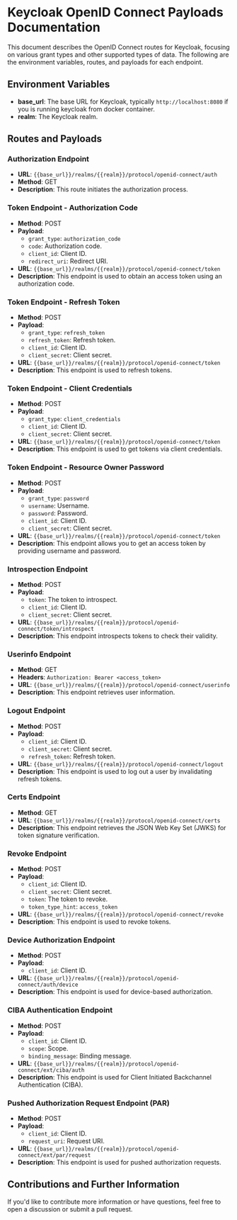 # Keycloak OpenID Connect Payloads Documentation

This document describes the OpenID Connect routes for Keycloak, focusing on various grant types and other supported types of data. The following are the environment variables, routes, and payloads for each endpoint.

## Environment Variables
- **base_url**: The base URL for Keycloak, typically `http://localhost:8080` if you is running keycloak from docker container.
- **realm**: The Keycloak realm.

## Routes and Payloads

### Authorization Endpoint
- **URL**: `{{base_url}}/realms/{{realm}}/protocol/openid-connect/auth`
- **Method**: GET
- **Description**: This route initiates the authorization process.

### Token Endpoint - Authorization Code
- **Method**: POST
- **Payload**:
  - `grant_type`: `authorization_code`
  - `code`: Authorization code.
  - `client_id`: Client ID.
  - `redirect_uri`: Redirect URI.
- **URL**: `{{base_url}}/realms/{{realm}}/protocol/openid-connect/token`
- **Description**: This endpoint is used to obtain an access token using an authorization code.

### Token Endpoint - Refresh Token
- **Method**: POST
- **Payload**:
  - `grant_type`: `refresh_token`
  - `refresh_token`: Refresh token.
  - `client_id`: Client ID.
  - `client_secret`: Client secret.
- **URL**: `{{base_url}}/realms/{{realm}}/protocol/openid-connect/token`
- **Description**: This endpoint is used to refresh tokens.

### Token Endpoint - Client Credentials
- **Method**: POST
- **Payload**:
  - `grant_type`: `client_credentials`
  - `client_id`: Client ID.
  - `client_secret`: Client secret.
- **URL**: `{{base_url}}/realms/{{realm}}/protocol/openid-connect/token`
- **Description**: This endpoint is used to get tokens via client credentials.

### Token Endpoint - Resource Owner Password
- **Method**: POST
- **Payload**:
  - `grant_type`: `password`
  - `username`: Username.
  - `password`: Password.
  - `client_id`: Client ID.
  - `client_secret`: Client secret.
- **URL**: `{{base_url}}/realms/{{realm}}/protocol/openid-connect/token`
- **Description**: This endpoint allows you to get an access token by providing username and password.

### Introspection Endpoint
- **Method**: POST
- **Payload**:
  - `token`: The token to introspect.
  - `client_id`: Client ID.
  - `client_secret`: Client secret.
- **URL**: `{{base_url}}/realms/{{realm}}/protocol/openid-connect/token/introspect`
- **Description**: This endpoint introspects tokens to check their validity.

### Userinfo Endpoint
- **Method**: GET
- **Headers**: `Authorization: Bearer <access_token>`
- **URL**: `{{base_url}}/realms/{{realm}}/protocol/openid-connect/userinfo`
- **Description**: This endpoint retrieves user information.

### Logout Endpoint
- **Method**: POST
- **Payload**:
  - `client_id`: Client ID.
  - `client_secret`: Client secret.
  - `refresh_token`: Refresh token.
- **URL**: `{{base_url}}/realms/{{realm}}/protocol/openid-connect/logout`
- **Description**: This endpoint is used to log out a user by invalidating refresh tokens.

### Certs Endpoint
- **Method**: GET
- **URL**: `{{base_url}}/realms/{{realm}}/protocol/openid-connect/certs`
- **Description**: This endpoint retrieves the JSON Web Key Set (JWKS) for token signature verification.

### Revoke Endpoint
- **Method**: POST
- **Payload**:
  - `client_id`: Client ID.
  - `client_secret`: Client secret.
  - `token`: The token to revoke.
  - `token_type_hint`: `access_token`
- **URL**: `{{base_url}}/realms/{{realm}}/protocol/openid-connect/revoke`
- **Description**: This endpoint is used to revoke tokens.

### Device Authorization Endpoint
- **Method**: POST
- **Payload**:
  - `client_id`: Client ID.
- **URL**: `{{base_url}}/realms/{{realm}}/protocol/openid-connect/auth/device`
- **Description**: This endpoint is used for device-based authorization.

### CIBA Authentication Endpoint
- **Method**: POST
- **Payload**:
  - `client_id`: Client ID.
  - `scope`: Scope.
  - `binding_message`: Binding message.
- **URL**: `{{base_url}}/realms/{{realm}}/protocol/openid-connect/ext/ciba/auth`
- **Description**: This endpoint is used for Client Initiated Backchannel Authentication (CIBA).

### Pushed Authorization Request Endpoint (PAR)
- **Method**: POST
- **Payload**:
  - `client_id`: Client ID.
  - `request_uri`: Request URI.
- **URL**: `{{base_url}}/realms/{{realm}}/protocol/openid-connect/ext/par/request`
- **Description**: This endpoint is used for pushed authorization requests.

## Contributions and Further Information

If you'd like to contribute more information or have questions, feel free to open a discussion or submit a pull request.

